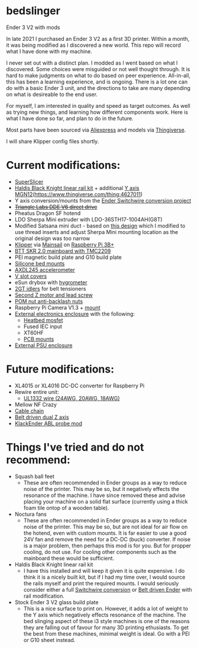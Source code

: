 # bedslinger
Ender 3 V2 with mods

In late 2021 I purchased an Ender 3 V2 as a first 3D printer. Within a month, it was being modified as I discovered a new world. This repo will record what I have done with my machine.

I never set out with a distinct plan. I modded as I went based on what I discovered. Some choices were misguided or not well thought through. It is hard to make judgments on what to do based on peer experience. All-in-all, this has been a learning experience, and is ongoing. There is a lot one can do with a basic Ender 3 unit, and the directions to take are many depending on what is desireable to the end user.

For myself, I am interested in quality and speed as target outcomes. As well as trying new things, and learning how different components work. Here is what I have done so far, and plan to do in the future.

Most parts have been sourced via [Aliexpress](https://www.aliexpress.com/) and models via [Thingiverse](https://www.thingiverse.com/).

I will share Klipper config files shortly.

# Current modifications:
- [SuperSlicer](https://github.com/supermerill/SuperSlicer)
- [Haldis Black Knight linear rail kit](https://www.banggood.com/Haldis-3D-Black-Knight-Ender-3-V2-or-Ender-3-Pro-3D-Printer-Upgraded-Timing-Belt-and-Screws-Kit-for-Genuine-with-or-without-Linear-Rail-p-1914748.html) + additional [Y axis MGN12](https://www.aliexpress.com/item/1000007480470.html)(https://www.thingiverse.com/thing:4627011)
- Y axis conversion/mounts from the [Ender Switchwire conversion project](https://github.com/boubounokefalos/Ender_SW)
- ~~[Triangle Labs DDE V6 direct drive](https://www.aliexpress.com/item/4000006762144.html)~~
- Pheatus Dragon SF hotend
- LDO Sherpa Mini extruder with LDO-36STH17-1004AH(G8T) 
- Modified Satsana mini duct - based on [this design](https://www.thingiverse.com/thing:5170276) which I modified to use thread inserts and adjust Sherpa Mini mounting location as the original design was too narrow
- [Klipper](https://www.klipper3d.org/) via [Mainsail](https://docs.mainsail.xyz/) on [Raspberry Pi 3B+](https://www.raspberrypi.com/products/raspberry-pi-3-model-b-plus/)
- [BTT SKR 2.0 mainboard with TMC2209](https://www.aliexpress.com/item/1005002399360105.html)
- PEI magnetic build plate and G10 build plate
- [Silicone bed mounts](https://www.aliexpress.com/item/1005001823789355.html)
- [AXDL245 accelerometer](https://www.aliexpress.com/item/32452794842.html)
- [V slot covers](https://www.thingiverse.com/thing:4579489)
- eSun drybox with [hygrometer](https://www.thingiverse.com/thing:4650052)
- [2GT idlers](https://www.aliexpress.com/item/32726309946.html) for belt tensioners
- [Second Z motor and lead screw](https://www.aliexpress.com/item/1005003150599924.html)
- [POM nut anti-backlash nuts](https://www.aliexpress.com/item/1005001623816690.html)
- Raspberry Pi Camera V1.3 + [mount](https://www.thingiverse.com/thing:4566940)
- [External electronics enclosure](https://www.thingiverse.com/thing:4615105) with the following:
  - [Heatbed mosfet](https://www.aliexpress.com/item/32819689994.html)
  - Fused IEC input
  - XT60HF
  - [PCB mounts](https://www.thingiverse.com/thing:2083883)
- [External PSU enclosure](https://www.thingiverse.com/thing:4123532) 
# Future modifications:
  - XL4015 or XL4016 DC-DC converter for Raspberry Pi
- Rewire entire unit:
  - [UL1332 wire (24AWG, 20AWG, 18AWG)](https://www.aliexpress.com/item/1005001611628766.html)
- Mellow NF Crazy
- [Cable chain](https://www.aliexpress.com/item/33000014666.html)
- [Belt driven dual Z axis](https://github.com/kevinakasam/BeltDrivenEnder3)
- [KlackEnder ABL probe mod](https://github.com/kevinakasam/KlackEnder-Probe)

# Things I've tried and do not recommend:
- Squash ball feet
  - These are often recommended in Ender groups as a way to reduce noise of the printer. This may be so, but it negatively effects the resonance of the machine. I have     since removed these and advise placing your machine on a solid flat surface (currently using a thick foam tile ontop of a wooden table).
- Noctura fans
  - These are often recommended in Ender groups as a way to reduce noise of the printer. This may be so, but are not ideal for air flow on the hotend, even with custom     mounts. It is far easier to use a good 24V fan and remove the need for a DC-DC (buck) converter. If noise is a major problem, then perhaps this mod is for you. But     for propper cooling, do not use. For cooling other components such as the mainboard these would be sufficient.
- Haldis Black Knight linear rail kit
  - I have this installed and will keep it given it is quite expensive. I do think it is a nicely built kit, but if I had my time over, I would source the rails myself     and print the required mounts. I would seriously consider either a full [Switchwire conversion](https://github.com/boubounokefalos/Ender_SW) or [Belt driven Ender](https://github.com/kevinakasam/BeltDrivenEnder3) with rail modification.
- Stock Ender 3 V2 glass build plate
  - This is a nice surface to print on. However, it adds a lot of weight to the Y axis which negatively effects resonance of the machine. The bed slinging aspect of      these i3 style machines is one of the reasons they are falling out of favour for many 3D printing ethusiasts. To get the best from these machines, minimal weight is    ideal. Go with a PEI or G10 sheet instead.
